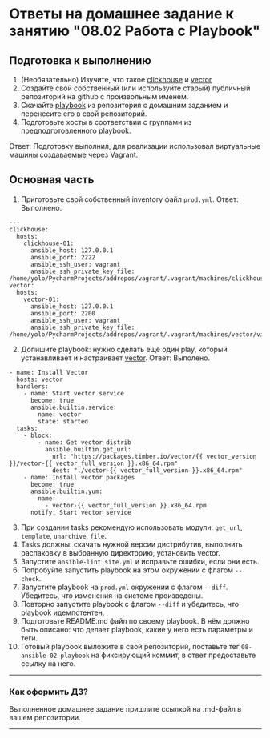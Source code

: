# Ответы на домашнее задание к занятию "08.02 Работа с Playbook"

## Подготовка к выполнению

1. (Необязательно) Изучите, что такое [clickhouse](https://www.youtube.com/watch?v=fjTNS2zkeBs) и [vector](https://www.youtube.com/watch?v=CgEhyffisLY)
2. Создайте свой собственный (или используйте старый) публичный репозиторий на github с произвольным именем.
3. Скачайте [playbook](./playbook/) из репозитория с домашним заданием и перенесите его в свой репозиторий.
4. Подготовьте хосты в соответствии с группами из предподготовленного playbook.

Ответ: Подготовку выполнил, для реализации использовал виртуальные машины создаваемые через Vagrant.  
## Основная часть

1. Приготовьте свой собственный inventory файл `prod.yml`.
Ответ: Выполнено.
```
---
clickhouse:
  hosts:
    clickhouse-01:
      ansible_host: 127.0.0.1
      ansible_port: 2222
      ansible_ssh_user: vagrant
      ansible_ssh_private_key_file: /home/yolo/PycharmProjects/addrepos/vagrant/.vagrant/machines/clickhouse/virtualbox/private_key
vector:
  hosts:
    vector-01:
      ansible_host: 127.0.0.1
      ansible_port: 2200
      ansible_ssh_user: vagrant
      ansible_ssh_private_key_file: /home/yolo/PycharmProjects/addrepos/vagrant/.vagrant/machines/vector/virtualbox/private_key
```
2. Допишите playbook: нужно сделать ещё один play, который устанавливает и настраивает [vector](https://vector.dev).
Ответ: Выполено.
```
- name: Install Vector
  hosts: vector
  handlers:
    - name: Start vector service
      become: true
      ansible.builtin.service:
        name: vector
        state: started
  tasks:
    - block:
        - name: Get vector distrib
          ansible.builtin.get_url:
            url: "https://packages.timber.io/vector/{{ vector_version }}/vector-{{ vector_full_version }}.x86_64.rpm"
            dest: "./vector-{{ vector_full_version }}.x86_64.rpm"
    - name: Install vector packages
      become: true
      ansible.builtin.yum:
        name:
          - vector-{{ vector_full_version }}.x86_64.rpm
      notify: Start vector service
```
3. При создании tasks рекомендую использовать модули: `get_url`, `template`, `unarchive`, `file`.
4. Tasks должны: скачать нужной версии дистрибутив, выполнить распаковку в выбранную директорию, установить vector.
5. Запустите `ansible-lint site.yml` и исправьте ошибки, если они есть.
6. Попробуйте запустить playbook на этом окружении с флагом `--check`.
7. Запустите playbook на `prod.yml` окружении с флагом `--diff`. Убедитесь, что изменения на системе произведены.
8. Повторно запустите playbook с флагом `--diff` и убедитесь, что playbook идемпотентен.
9. Подготовьте README.md файл по своему playbook. В нём должно быть описано: что делает playbook, какие у него есть параметры и теги.
10. Готовый playbook выложите в свой репозиторий, поставьте тег `08-ansible-02-playbook` на фиксирующий коммит, в ответ предоставьте ссылку на него.

---

### Как оформить ДЗ?

Выполненное домашнее задание пришлите ссылкой на .md-файл в вашем репозитории.

---
